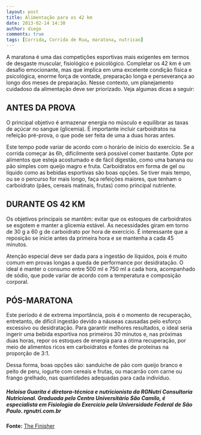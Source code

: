 ```yaml
---
layout: post
title: Alimentação para os 42 km
date: 2013-02-14 14:30
author: diego
comments: true
tags: [Corrida, Corrida de Rua, maratona, nutricao]
---
```


A maratona é uma das competições esportivas mais exigentes em termos de desgaste muscular, fisiológico e psicológico. Completar os 42 km é um desafio emocionante, mas que implica em uma excelente condição física e psicológica, enorme força de vontade, preparação longa e perseverança ao longo dos meses de preparação. Nesse contexto, um planejamento cuidadoso da alimentação deve ser priorizado. Veja algumas dicas a seguir:

## ANTES DA PROVA

O principal objetivo é armazenar energia no músculo e equilibrar as taxas de açúcar no sangue (glicemia). É importante incluir carboidratos na refeição pré-prova, o que pode ser feita de uma a duas horas antes.

<!--more-->

Este tempo pode variar de acordo com o horário de início do exercício. Se a corrida começar às 6h, dificilmente será possível comer bastante. Opte por alimentos que esteja acostumado e de fácil digestão, como uma banana ou pão simples com queijo magro e fruta. Carboidratos em forma de gel ou líquido como as bebidas esportivas são boas opções. Se tiver mais tempo, ou se o percurso for mais longo, faça refeições maiores, que tenham o carboidrato (pães, cereais matinais, frutas) como principal nutriente.

## DURANTE OS 42 KM

Os objetivos principais se mantêm: evitar que os estoques de carboidratos se esgotem e manter a glicemia estável. As necessidades giram em torno de 30 g a 60 g de carboidrato por hora de exercício. É interessante que a reposição se inicie antes da primeira hora e se mantenha a cada 45 minutos.

Atenção especial deve ser dada para a ingestão de líquidos, pois é muito comum em provas longas a queda de performance por desidratação. O ideal é manter o consumo entre 500 ml e 750 ml a cada hora, acompanhado de sódio, que pode variar de acordo com a temperatura e composição corporal.

## PÓS-MARATONA
Este período é de extrema importância, pois é o momento de recuperação, entretanto, de difícil ingestão devido a náuseas causadas pelo esforço excessivo ou desidratação. Para garantir melhores resultados, o ideal seria ingerir uma bebida esportiva nos primeiros 30 minutos e, nas próximas duas horas, repor os estoques de energia para a ótima recuperação, por meio de alimentos ricos em carboidratos e fontes de proteínas na proporção de 3:1.

Dessa forma, boas opções são: sanduíche de pão com queijo branco e peito de peru, iogurte com cereais e frutas, ou macarrão com carne ou frango grelhado, nas quantidades adequadas para cada indivíduo.

##### Heloisa Guarita é diretora-técnica e nutricionista da RGNutri Consultoria Nutricional. Graduada pelo Centro Universitário São Camilo, é especialista em Fisiologia do Exercício pela Universidade Federal de São Paulo. rgnutri.com.br

**Fonte:** <a href="http://www.thefinisher.com.br/news/materia/-alimentacao-para-os-42-km#.UR0dIqWc98w" target="_blank">The Finisher</a>
